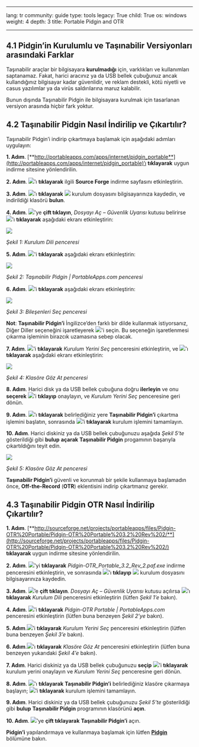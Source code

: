 

---

lang: tr
community: guide
type: tools
legacy: True
child: True
os: windows
weight: 4
depth: 3
title: Portable Pidgin and OTR

---

## 4.1 Pidgin’in Kurulumlu ve Taşınabilir Versiyonları arasındaki Farklar ##

Taşınabilir araçlar bir bilgisayara **kurulmadığı** için, varklıkları ve kullanımları saptanamaz. Fakat, harici aracınız ya da USB bellek çubuğunuz ancak kullandığınız  bilgisayar kadar güvenlidir, ve reklam destekli, kötü niyetli ve casus yazılımlar ya da virüs saldırılarına maruz kalabilir.

Bunun dışında Taşınabilir Pidgin ile bilgisayara kurulmak için tasarlanan versiyon arasında hiçbir fark yoktur.

## 4.2 Taşınabilir Pidgin Nasıl İndirilip ve Çıkartılır? ##

Taşınabilir Pidgin’i indirip çıkartmaya başlamak için aşağıdaki adımları uygulayın:

**1. Adım**. [**http://portableapps.com/apps/internet/pidgin_portable**](http://portableapps.com/apps/internet/pidgin_portable)‘ı **tıklayarak** uygun indirme sitesine yönlendirilin.

**2. Adım**.  ![](/sbox/screen/pidginportable-tr/01.png)’ı **tıklayarak** ilgili **Source Forge** indirme sayfasını etkinleştirin.

**3. Adım**. ![](/sbox/screen/pidginportable-tr/02.png)’ı **tıklayarak** ![](/sbox/screen/pidginportable-tr/03.png) kurulum dosyasını bilgisayarınıza kaydedin, ve indirildiği klasörü **bulun**.

**4. Adım**. ![](/sbox/screen/pidginportable-tr/03.png)’ye **çift tıklayın**, *Dosyayı Aç – Güvenlik Uyarısı* kutusu belirirse ![](/sbox/screen/pidginportable-tr/04.png)’ı **tıklayarak** aşağıdaki ekranı etkinleştirin:

![](/sbox/screen/pidginportable-tr/05.png)

*Şekil 1: Kurulum Dili penceresi*

**5. Adım**. ![](/sbox/screen/pidginportable-tr/06.png)'i **tıklayarak** aşağıdaki ekranı etkinleştirin:

![](/sbox/screen/pidginportable-tr/07.png)

*Şekil 2: Taşınabilir Pidgin | PortableApps.com penceresi*

**6. Adım**. ![](/sbox/screen/pidginportable-tr/08.png)’i **tıklayarak** aşağıdaki ekranı etkinleştirin:

![](/sbox/screen/pidginportable-tr/09.png)

*Şekil 3: Bileşenleri Seç penceresi*

**Not**: **Taşınabilir Pidgin’i** İngilizce’den farklı bir dilde kullanmak istiyorsanız, Diğer Diller seçeneğini işaretleyerek ![](/sbox/screen/pidginportable-tr/10.png)'i seçin. Bu seçeneğin işaretlenmesi çıkarma işleminin birazcık uzamasına sebep olacak. 

**7. Adım**. ![](/sbox/screen/pidginportable-tr/08.png)’i **tıklayarak** *Kurulum Yerini Seç* penceresini etkinleştirin, ve ![](/sbox/screen/pidginportable-tr/11.png)’ı **tıklayarak** aşağıdaki ekranı  etkinleştirin:

![](/sbox/screen/pidginportable-tr/12.png)

*Şekil 4: Klasöre Göz At penceresi*

**8. Adım**. Harici disk ya da USB bellek çubuğuna doğru **ilerleyin** ve onu **seçerek** ![](/sbox/screen/pidginportable-tr/13.png)’i **tıklayıp** onaylayın, ve *Kurulum Yerini Seç* penceresine geri dönün.

**9. Adım**. ![](/sbox/screen/pidginportable-tr/14.png)’ı **tıklayarak** belirlediğiniz yere **Taşınabilir Pidgin’i** çıkartma işlemini başlatın, sonrasında ![](/sbox/screen/pidginportable-tr/15.png)’i **tıklayarak**  kurulum işlemini tamamlayın.

**10. Adım**. Harici diskiniz ya da USB bellek çubuğunuzu aşağıda *Şekil 5‘te* gösterildiği gibi **bulup** **açarak** **Taşınabilir Pidgin** progamının başarıyla çıkartıldığını teyit edin.

![](/sbox/screen/pidginportable-tr/16.png)

*Şekil 5: Klasöre Göz At penceresi*

**Taşınabilir Pidgin’i** güvenli ve korunmalı bir şekile kullanmaya başlamadın önce, **Off-the-Record** (**OTR**) eklentisini indirip çıkartmanız gerekir. 

## 4.3 Taşınabilir Pidgin OTR Nasıl İndirilip Çıkartılır? ##

**1. Adım**. [**http://sourceforge.net/projects/portableapps/files/Pidgin-OTR%20Portable/Pidgin-OTR%20Portable%203.2%20Rev%202/**](http://sourceforge.net/projects/portableapps/files/Pidgin-OTR%20Portable/Pidgin-OTR%20Portable%203.2%20Rev%202/) **tıklayarak** uygun indirme sitesine yönlendirilin.

**2. Adım**. ![](/sbox/screen/pidginportable-tr/17.png)'yi **tıklayarak** *Pidgin-OTR_Portable_3.2_Rev_2.paf.exe* indirme penceresini etkinleştirin, ve sonrasında ![](/sbox/screen/pidginportable-tr/02.png)’ı **tıklayıp** ![](/sbox/screen/pidginportable-tr/18.png) kurulum dosyasını bilgisayarınıza kaydedin.

**3. Adım**. ![](/sbox/screen/pidginportable-tr/18.png)’e **çift tıklayın**. *Dosyayı Aç – Güvenlik Uyarısı* kutusu açılırsa ![](/sbox/screen/pidginportable-tr/04.png)’ı **tıklayarak** *Kurulum Dili* penceresini etkinleştirin (lütfen *Şekil 1’e* bakın).

**4. Adım**. ![](/sbox/screen/pidginportable-tr/06.png)’i **tıklayarak** *Pidgin-OTR Portable | PortableApps.com* penceresini etkinleştirin (lütfen buna benzeyen *Şekil 2’ye* bakın).

**5. Adım**.![](/sbox/screen/pidginportable-tr/08.png)’i **tıklayarak** *Kurulum Yerini Seç* penceresini etkinleştirin (lütfen buna benzeyen *Şekil 3’e* bakın).

**6. Adım**.![](/sbox/screen/pidginportable-tr/11.png)’ı **tıklayarak** *Klasöre Göz At* penceresini etkinleştirin (lütfen buna benzeyen yukarıdaki *Şekil 4’e* bakın).

**7. Adım**. Harici diskiniz ya da USB bellek çubuğunuzu **seçip** ![](/sbox/screen/pidginportable-tr/13.png)’i **tıklayarak** kurulum yerini onaylayın ve *Kurulum Yerini Seç* penceresine geri dönün.

**8. Adım**. ![](/sbox/screen/pidginportable-tr/14.png)'ı **tıklayarak** **Taşınabilir Pidgin’i** belirlediğiniz klasöre çıkarmaya başlayın; ![](/sbox/screen/pidginportable-tr/15.png)’i **tıklayarak** kurulum işlemini tamamlayın.

**9. Adım**. Harici diskiniz ya da USB bellek çubuğunuzu *Şekil 5’te* gösterildiği gibi **bulup** **Taşınabilir Pidgin** programının klasörünü **açın**.

**10. Adım**. ![](/sbox/screen/pidginportable-tr/19.png)’ye **çift tıklayarak** **Taşınabilir Pidgin’i** açın.

**Pidgin’i** yapılandırmaya ve kullanmaya başlamak için lütfen [**Pidgin**](/en/pidgin_main)  bölümüne bakın.

